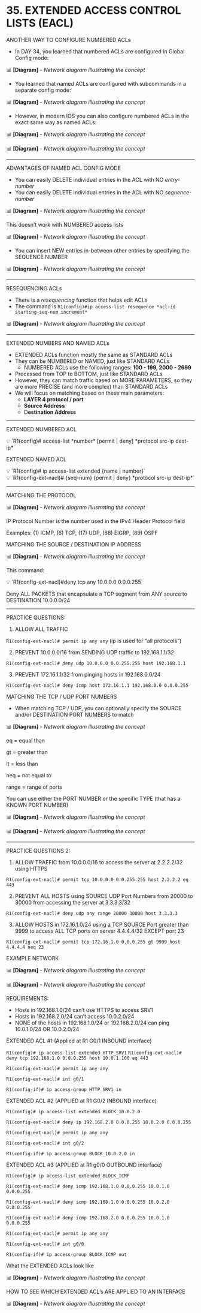 # 35. EXTENDED ACCESS CONTROL LISTS (EACL)

ANOTHER WAY TO CONFIGURE NUMBERED ACLs

- In DAY 34, you learned that numbered ACLs are configured in Global Config mode:

📊 **[Diagram]** - *Network diagram illustrating the concept*

- You learned that named ACLs are configured with subcommands in a separate config mode:

📊 **[Diagram]** - *Network diagram illustrating the concept*

- However, in modern IOS you can also configure numbered ACLs in the exact same way as named ACLs:

📊 **[Diagram]** - *Network diagram illustrating the concept*

📊 **[Diagram]** - *Network diagram illustrating the concept*

---

ADVANTAGES OF NAMED ACL CONFIG MODE

- You can easily DELETE individual entries in the ACL with NO *entry-number*
- You can easily DELETE individual entries in the ACL with NO *sequence-number*

📊 **[Diagram]** - *Network diagram illustrating the concept*

This doesn’t work with NUMBERED access lists

📊 **[Diagram]** - *Network diagram illustrating the concept*

- You can insert NEW entries in-between other entries by specifying the SEQUENCE NUMBER

📊 **[Diagram]** - *Network diagram illustrating the concept*

---

RESEQUENCING ACLs

- There is a *resequencing* function that helps edit ACLs
- The command is  `R1(config)#ip access-list resequence *acl-id starting-seq-num increment*`

📊 **[Diagram]** - *Network diagram illustrating the concept*

---

EXTENDED NUMBERS AND NAMED ACLs

- EXTENDED ACLs function mostly the same as STANDARD ACLs
- They can be NUMBERED or NAMED, just like STANDARD ACLs
    - NUMBERED ACLs use the following ranges: **100 - 199, 2000 - 2699**
- Processed from TOP to BOTTOM, just like STANDARD ACLs
- However, they can match traffic based on MORE PARAMETERS, so they are more PRECISE (and more complex) than STANDARD ACLs
- We will focus on matching based on these main parameters:
    - **LAYER 4 protocol / port**
    - **Source Address**
    - D**estination Address**

---

EXTENDED NUMBERED ACL

<aside>
💡 `R1(config)# access-list *number* [permit | deny] *protocol src-ip dest-ip*`

</aside>

EXTENDED NAMED ACL

<aside>
💡 `R1(config)# ip access-list extended {name | number}`

</aside>

<aside>
💡 `R1(config-ext-nacl)# {seq-num} {permit | deny} *protocol src-ip dest-ip*`

</aside>

---

MATCHING THE PROTOCOL

📊 **[Diagram]** - *Network diagram illustrating the concept*

IP Protocol Number is the number used in the IPv4 Header Protocol field

Examples: (1) ICMP, (6) TCP, (17) UDP, (88) EIGRP, (89) OSPF

MATCHING THE SOURCE / DESTINATION IP ADDRESS

📊 **[Diagram]** - *Network diagram illustrating the concept*

This command:

<aside>
💡 `R1(config-ext-nacl)#deny tcp any 10.0.0.0 0.0.0.255`

</aside>

Deny ALL PACKETS that encapsulate a TCP segment from ANY source to DESTINATION 10.0.0.0/24

---

PRACTICE QUESTIONS:

1) ALLOW ALL TRAFFIC

`R1(config-ext-nacl)# permit ip any any` (ip is used for “all protocols”)

2) PREVENT 10.0.0.0/16 from SENDING UDP traffic to 192.168.1.1/32

`R1(config-ext-nacl)# deny udp 10.0.0.0 0.0.255.255 host 192.168.1.1`

3) PREVENT 172.16.1.1/32 from pinging hosts in 192.168.0.0/24

`R1(config-ext-nacl)# deny icmp host 172.16.1.1 192.168.0.0 0.0.0.255`

MATCHING THE TCP /  UDP PORT NUMBERS

- When matching TCP / UDP, you can optionally specify the SOURCE and/or DESTINATION PORT NUMBERS to match

📊 **[Diagram]** - *Network diagram illustrating the concept*

eq = equal than

gt = greater than

lt = less than

neq = not equal to

range = range of ports

You can use either the PORT NUMBER or the specific TYPE (that has a KNOWN PORT NUMBER)

📊 **[Diagram]** - *Network diagram illustrating the concept*

📊 **[Diagram]** - *Network diagram illustrating the concept*

---

PRACTICE QUESTIONS 2:

1) ALLOW TRAFFIC from 10.0.0.0/16 to access the server at 2.2.2.2/32 using HTTPS

`R1(config-ext-nacl)# permit tcp 10.0.0.0 0.0.255.255 host 2.2.2.2 eq 443`

2) PREVENT ALL HOSTS using SOURCE UDP Port Numbers from 20000 to 30000 from accessing the server at 3.3.3.3/32

`R1(config-ext-nacl)# deny udp any range 20000 30000 host 3.3.3.3`

3) ALLOW HOSTS in 172.16.1.0/24 using a TCP SOURCE Port greater than 9999 to access ALL TCP ports on server 4.4.4.4/32 EXCEPT port 23

`R1(config-ext-nacl)# permit tcp 172.16.1.0 0.0.0.255 gt 9999 host 4.4.4.4 neq 23`

EXAMPLE NETWORK

📊 **[Diagram]** - *Network diagram illustrating the concept*

📊 **[Diagram]** - *Network diagram illustrating the concept*

REQUIREMENTS:

- Hosts in 192.168.1.0/24 can’t use HTTPS to access SRV1
- Hosts in 192.168.2.0/24 can’t access 10.0.2.0/24
- NONE of the hosts in 192.168.1.0/24 or 192.168.2.0/24 can ping 10.0.1.0/24 OR 10.0.2.0/24

EXTENDED ACL #1 (Applied at R1 G0/1 INBOUND interface)

`R1(config)# ip access-list extended HTTP_SRV1`
`R1(config-ext-nacl)# deny tcp 192.168.1.0 0.0.0.255 host 10.0.1.100 eq 443`

`R1(config-ext-nacl)# permit ip any any`

`R1(config-ext-nacl)# int g0/1`

`R1(config-if)# ip access-group HTTP_SRV1 in`

EXTENDED ACL #2 (APPLIED at R1 G0/2 INBOUND interface)

`R1(config)# ip access-list extended BLOCK_10.0.2.0`

`R1(config-ext-nacl)# deny ip 192.168.2.0 0.0.0.255 10.0.2.0 0.0.0.255`

`R1(config-ext-nacl)# permit ip any any`

`R1(config-ext-nacl)# int g0/2`

`R1(config-if)# ip access-group BLOCK_10.0.2.0 in`

EXTENDED ACL #3 (APPLIED at R1 g0/0 OUTBOUND interface)

`R1(config)# ip access-list extended BLOCK_ICMP`

`R1(config-ext-nacl)# deny icmp 192.168.1.0 0.0.0.255 10.0.1.0 0.0.0.255`

`R1(config-ext-nacl)# deny icmp 192.168.1.0 0.0.0.255 10.0.2.0 0.0.0.255`

`R1(config-ext-nacl)# deny icmp 192.168.2.0 0.0.0.255 10.0.1.0 0.0.0.255`

`R1(config-ext-nacl)# permit ip any any`

`R1(config-ext-nacl)# int g0/0`

`R1(config-if)# ip access-group BLOCK_ICMP out`

What the EXTENDED ACLs look like

📊 **[Diagram]** - *Network diagram illustrating the concept*

HOW TO SEE WHICH EXTENDED ACL’s ARE APPLIED TO AN INTERFACE

📊 **[Diagram]** - *Network diagram illustrating the concept*
